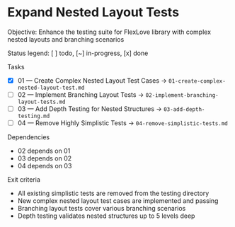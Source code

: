 # Expand Nested Layout Tests

Objective: Enhance the testing suite for FlexLove library with complex nested layouts and branching scenarios

Status legend: [ ] todo, [~] in-progress, [x] done

Tasks
- [x] 01 — Create Complex Nested Layout Test Cases → `01-create-complex-nested-layout-test.md`
- [ ] 02 — Implement Branching Layout Tests → `02-implement-branching-layout-tests.md`
- [ ] 03 — Add Depth Testing for Nested Structures → `03-add-depth-testing.md`
- [ ] 04 — Remove Highly Simplistic Tests → `04-remove-simplistic-tests.md`

Dependencies
- 02 depends on 01
- 03 depends on 02
- 04 depends on 03

Exit criteria
- All existing simplistic tests are removed from the testing directory
- New complex nested layout test cases are implemented and passing
- Branching layout tests cover various branching scenarios
- Depth testing validates nested structures up to 5 levels deep